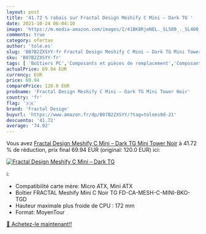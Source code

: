 ```yaml
---
layout: post
title: '41.72 % rabais sur Fractal Design Meshify C Mini – Dark TG '
date: 2021-10-24 06:04:10
image: 'https://m.media-amazon.com/images/I/41BK8RjeNEL._SL500_._SL400_.jpg'
comments: true
category: ofertas
author: 'tole.es'
slug: 'B07B2ZXSYY-fr Fractal Design Meshify C Mini – Dark TG Mini Tower Noir'
sku: 'B07B2ZXSYY-fr'
tags: [ 'Boîtiers PC','Composants et pièces de remplacement','Composants externes','Informatique','fractal design', ]
actualPrice: 69.94 EUR
currency: EUR
price: 69.94
comparePrice: 120.0 EUR
prodname: 'Fractal Design Meshify C Mini – Dark TG Mini Tower Noir'
country: 'fr'
flag: '🇫🇷'
brand: 'Fractal Design'
buyurl: 'https://www.amazon.fr/dp/B07B2ZXSYY/?tag=tolees0d-21'
descuento: '41.72'
average: '74.92'
---
```


Vous avez [Fractal Design Meshify C Mini – Dark TG Mini Tower Noir](https://www.amazon.fr/dp/B07B2ZXSYY/?tag=tolees0d-21)  à  41.72 % de réduction, prix final  69.94 EUR (original: 120.0 EUR) ici:

[![Fractal Design Meshify C Mini – Dark TG ](https://m.media-amazon.com/images/I/41BK8RjeNEL._SL500_._SL400_.jpg)](https://www.amazon.fr/dp/B07B2ZXSYY/?tag=tolees0d-21)

ℹ️:

- Compatibilité carte mère: Micro ATX, Mini ATX
- Boîtier FRACTAL Meshify Mini C Noir TG FD-CA-MESH-C-MINI-BKO-TGD
- Hauteur maximale plus froide de CPU : 172 mm
- Format: MoyenTour

[🛒 Achetez-le maintenant!!](https://www.amazon.fr/dp/B07B2ZXSYY/?tag=tolees0d-21)
